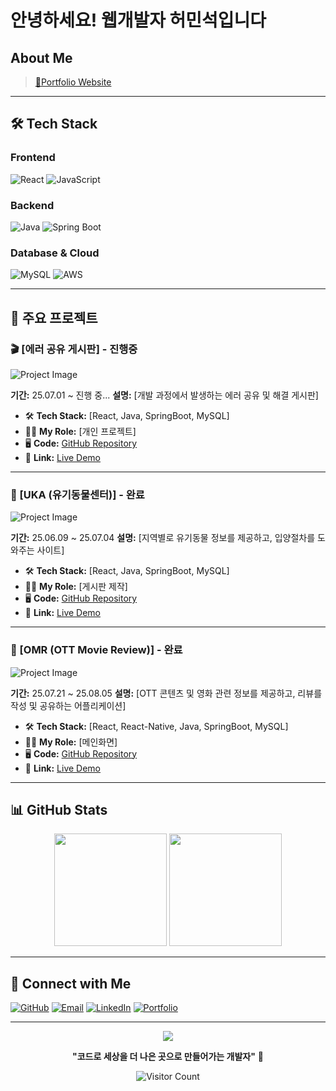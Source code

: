 # 안녕하세요! 웹개발자 허민석입니다

## About Me
> [🔗Portfolio Website](https://hms1218.github.io) 

---

## 🛠️ Tech Stack

### Frontend
![React](https://img.shields.io/badge/React-20232A?style=for-the-badge&logo=react&logoColor=61DAFB)
![JavaScript](https://img.shields.io/badge/JavaScript-F7DF1E?style=for-the-badge&logo=javascript&logoColor=black)
<!-- 본인이 사용하는 기술 배지를 추가하세요 -->

### Backend
![Java](https://img.shields.io/badge/Java-ED8B00?style=for-the-badge&logo=openjdk&logoColor=white)
![Spring Boot](https://img.shields.io/badge/Spring_Boot-F2F4F9?style=for-the-badge&logo=spring-boot)
<!-- 본인이 사용하는 백엔드 기술을 추가하세요 -->

### Database & Cloud
![MySQL](https://img.shields.io/badge/MySQL-00000F?style=for-the-badge&logo=mysql&logoColor=white)
![AWS](https://img.shields.io/badge/AWS-232F3E?style=for-the-badge&logo=amazon-aws&logoColor=white)
<!-- 본인이 사용하는 DB/클라우드 기술을 추가하세요 -->

---

## 📁 주요 프로젝트

### 🎬 [에러 공유 게시판] - 진행중
![Project Image](https://via.placeholder.com/800x300/4CAF50/FFFFFF?text=Project+Screenshot)

**기간:** 25.07.01 ~ 진행 중...
**설명:** [개발 과정에서 발생하는 에러 공유 및 해결 게시판]

- 🛠️ **Tech Stack:** [React, Java, SpringBoot, MySQL]
- 👨‍💻 **My Role:** [개인 프로젝트]
- 🖥️ **Code:** [GitHub Repository](https://github.com/hms1218/Project1)
- 🔗 **Link:** [Live Demo](http://project-bucbucket.s3-website.ap-northeast-2.amazonaws.com/)

---

### 🐾 [UKA (유기동물센터)] - 완료
![Project Image](https://via.placeholder.com/800x300/2196F3/FFFFFF?text=Project+Screenshot)

**기간:** 25.06.09 ~ 25.07.04
**설명:** [지역별로 유기동물 정보를 제공하고, 입양절차를 도와주는 사이트]

- 🛠️ **Tech Stack:** [React, Java, SpringBoot, MySQL]
- 👨‍💻 **My Role:** [게시판 제작]
- 🖥️ **Code:** [GitHub Repository](https://github.com/hms1218/TeamProject-UKA)
- 🔗 **Link:** [Live Demo](http://teamproject-uka.s3-website.ap-northeast-2.amazonaws.com/)

---

### 🐾 [OMR (OTT Movie Review)] - 완료
![Project Image](https://via.placeholder.com/800x300/2196F3/FFFFFF?text=Project+Screenshot)

**기간:** 25.07.21 ~ 25.08.05
**설명:** [OTT 콘텐츠 및 영화 관련 정보를 제공하고, 리뷰를 작성 및 공유하는 어플리케이션]

- 🛠️ **Tech Stack:** [React, React-Native, Java, SpringBoot, MySQL]
- 👨‍💻 **My Role:** [메인화면]
- 🖥️ **Code:** [GitHub Repository](https://github.com/hms1218/TeamProject-OMR)
- 🔗 **Link:** [Live Demo]()

---

<!-- 프로젝트를 더 추가하고 싶으시면 위 형식을 복사해서 사용하세요 -->

## 📊 GitHub Stats

<div align="center">
  <img height="180em" src="https://github-readme-stats.vercel.app/api?username=YourUsername&show_icons=true&theme=react&include_all_commits=true&count_private=true"/>
  <img height="180em" src="https://github-readme-stats.vercel.app/api/top-langs/?username=YourUsername&layout=compact&langs_count=7&theme=react"/>
</div>

---

## 🔗 Connect with Me

[![GitHub](https://img.shields.io/badge/GitHub-100000?style=for-the-badge&logo=github&logoColor=white)](https://github.com/YourUsername)
[![Email](https://img.shields.io/badge/Email-D14836?style=for-the-badge&logo=gmail&logoColor=white)](mailto:your.email@example.com)
[![LinkedIn](https://img.shields.io/badge/LinkedIn-0077B5?style=for-the-badge&logo=linkedin&logoColor=white)](https://linkedin.com/in/yourprofile)
[![Portfolio](https://img.shields.io/badge/Portfolio-FF5722?style=for-the-badge&logo=firefox&logoColor=white)](https://your-portfolio.com)

---

<div align="center">
  <img src="https://capsule-render.vercel.app/api?type=waving&color=gradient&height=60&section=footer"/>
  
  **"코드로 세상을 더 나은 곳으로 만들어가는 개발자"** 💫
  
  ![Visitor Count](https://profile-counter.glitch.me/YourUsername/count.svg)
</div>
